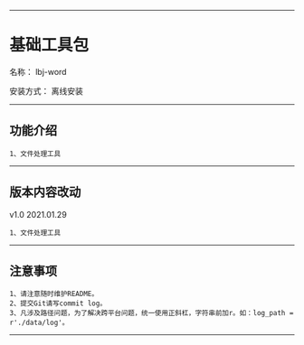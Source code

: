 ________________________________________________________________________________________________________________________
# 基础工具包

名称： lbj-word

安装方式：  离线安装

________________________________________________________________________________________________________________________
## 功能介绍
```
1、文件处理工具
```

________________________________________________________________________________________________________________________
## 版本内容改动

v1.0    2021.01.29
```
1、文件处理工具
```

________________________________________________________________________________________________________________________
##  注意事项
```
1、请注意随时维护README。
2、提交Git请写commit log。
3、凡涉及路径问题，为了解决跨平台问题，统一使用正斜杠，字符串前加r。如：log_path = r'./data/log'。
```
________________________________________________________________________________________________________________________



